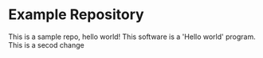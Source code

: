 # Example Repository
This is a sample repo, hello world!
This software is a 'Hello world' program.
This is a secod change